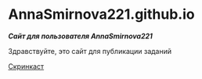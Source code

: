 # AnnaSmirnova221.github.io

**_Сайт для пользователя AnnaSmirnova221_**

Здравствуйте, это сайт для публикации заданий


[Скринкаст](https://www.youtube.com/watch?v=yMgbNglAgHI&feature=youtu.be)
